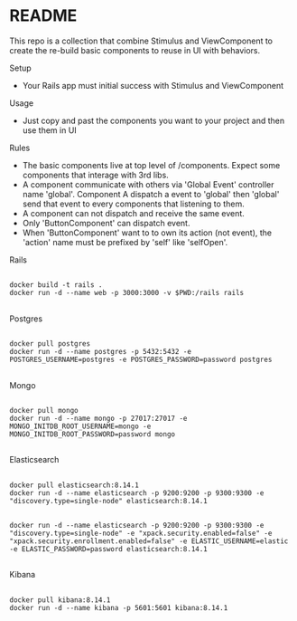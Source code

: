 # README

This repo is a collection that combine Stimulus and ViewComponent to create the re-build basic components to reuse in UI with behaviors.

Setup
* Your Rails app must initial success with Stimulus and ViewComponent

Usage
* Just copy and past the components you want to your project and then use them in UI

Rules
* The basic components live at top level of /components. Expect some components that interage with 3rd libs.
* A component communicate with others via 'Global Event' controller name 'global'. Component A dispatch a event to 'global' then 'global' send that event to every components that listening to them.
* A component can not dispatch and receive the same event.
* Only 'ButtonComponent' can dispatch event.
* When 'ButtonComponent' want to to own its action (not event), the 'action' name must be prefixed by 'self' like 'selfOpen'.

Rails
  ##
    docker build -t rails .
    docker run -d --name web -p 3000:3000 -v $PWD:/rails rails
  ##
Postgres
  ##
    docker pull postgres
    docker run -d --name postgres -p 5432:5432 -e POSTGRES_USERNAME=postgres -e POSTGRES_PASSWORD=password postgres
  ##
Mongo
  ##
    docker pull mongo
    docker run -d --name mongo -p 27017:27017 -e MONGO_INITDB_ROOT_USERNAME=mongo -e MONGO_INITDB_ROOT_PASSWORD=password mongo
  ##
Elasticsearch
  ##
    docker pull elasticsearch:8.14.1
    docker run -d --name elasticsearch -p 9200:9200 -p 9300:9300 -e "discovery.type=single-node" elasticsearch:8.14.1
  ##
  ##
    docker run -d --name elasticsearch -p 9200:9200 -p 9300:9300 -e "discovery.type=single-node" -e "xpack.security.enabled=false" -e "xpack.security.enrollment.enabled=false" -e ELASTIC_USERNAME=elastic -e ELASTIC_PASSWORD=password elasticsearch:8.14.1
  ##
Kibana
  ##
    docker pull kibana:8.14.1
    docker run -d --name kibana -p 5601:5601 kibana:8.14.1
  ##